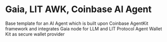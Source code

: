 # Gaia, LIT AWK, Coinbase AI Agent
Base template for an AI Agent which is built upon Coinbase AgentKit framework and integrates Gaia node for LLM and LIT Protocol Agent Wallet Kit as secure wallet provider
